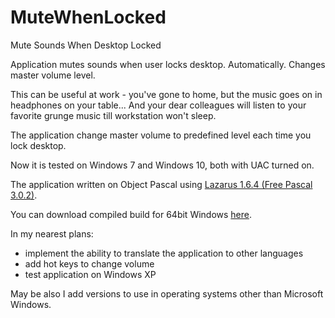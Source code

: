 # MuteWhenLocked
Mute Sounds When Desktop Locked

Application mutes sounds when user locks desktop. Automatically. Changes master volume level.

This can be useful at work - you've gone to home, but the music goes on in headphones on your table...
And your dear colleagues will listen to your favorite grunge music till workstation won't sleep.

The application change master volume to predefined level each time you lock desktop.

Now it is tested on Windows 7 and Windows 10, both with UAC turned on.

The application written on Object Pascal using [Lazarus 1.6.4 (Free Pascal 3.0.2)](https://www.lazarus-ide.org/).

You can download compiled build for 64bit Windows [here](http://elcoder.ru/files/lockmute.zip).

In my nearest plans:
* implement the ability to translate the application to other languages
* add hot keys to change volume
* test application on Windows XP

May be also I add versions to use in operating systems other than Microsoft Windows.
